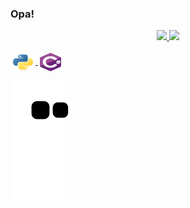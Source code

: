 ### Opa!

<div align="center">
  <a href="https://github.com/flavioovatsug">
  <img height="180em" src="https://github-readme-stats.vercel.app/api?username=flavioovatsug&show_icons=true&theme=tokyonight&include_all_commits=true&count_private=true"/>
  <img height="180em" src="https://github-readme-stats.vercel.app/api/top-langs/?username=flavioovatsug&layout=compact&langs_count=7&theme=tokyonight"/>
</div>

<div style="display: inline_block"><br>
  <img align="center" alt="Rafa-Python" height="30" width="40" src="https://raw.githubusercontent.com/devicons/devicon/master/icons/python/python-original.svg">
  <img align="center" alt="Rafa-Csharp" height="30" width="40" src="https://raw.githubusercontent.com/devicons/devicon/master/icons/csharp/csharp-original.svg"> 
</div>
  
![Snake animation](https://github.com/flavioovatsug/flavioovatsug/blob/output/github-contribution-grid-snake.svg)
